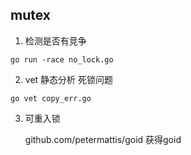 ## mutex 

1. 检测是否有竞争
```shell
go run -race no_lock.go 
```

2. vet 静态分析 死锁问题
```shell 
go vet copy_err.go
```


3. 可重入锁

   github.com/petermattis/goid 获得goid

